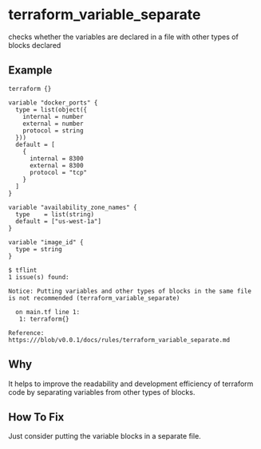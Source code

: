 # terraform_variable_separate

checks whether the variables are declared in a file with other types of blocks declared

## Example

```hcl
terraform {}

variable "docker_ports" {
  type = list(object({
    internal = number
    external = number
    protocol = string
  }))
  default = [
    {
      internal = 8300
      external = 8300
      protocol = "tcp"
    }
  ]
}

variable "availability_zone_names" {
  type    = list(string)
  default = ["us-west-1a"]
}

variable "image_id" {
  type = string
}
```

```
$ tflint
1 issue(s) found:

Notice: Putting variables and other types of blocks in the same file is not recommended (terraform_variable_separate)

  on main.tf line 1:
   1: terraform{}

Reference: https:///blob/v0.0.1/docs/rules/terraform_variable_separate.md

```

## Why
It helps to improve the readability and development efficiency of terraform code by separating variables from other types of blocks.

## How To Fix
Just consider putting the variable blocks in a separate file.